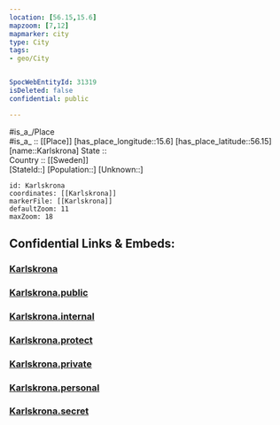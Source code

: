 ```yaml
---
location: [56.15,15.6] 
mapzoom: [7,12] 
mapmarker: city 
type: City
tags:
- geo/City


SpocWebEntityId: 31319
isDeleted: false
confidential: public

---
```

#is_a_/Place  
#is_a_ :: [[Place]] 
[has_place_longitude::15.6] 
[has_place_latitude::56.15] 
[name::Karlskrona] 
State ::  
Country :: [[Sweden]]  
[StateId::] 
[Population::] 
[Unknown::] 


```leaflet
id: Karlskrona
coordinates: [[Karlskrona]] 
markerFile: [[Karlskrona]] 
defaultZoom: 11 
maxZoom: 18
```


## Confidential Links & Embeds: 

### [Karlskrona](/_Standards/Earth/Continent/Europe/Europe~North/Sweden/City/Karlskrona.md) 

### [Karlskrona.public](/_public/Earth/Continent/Europe/Europe~North/Sweden/City/Karlskrona.public.md) 

### [Karlskrona.internal](/_internal/Earth/Continent/Europe/Europe~North/Sweden/City/Karlskrona.internal.md) 

### [Karlskrona.protect](/_protect/Earth/Continent/Europe/Europe~North/Sweden/City/Karlskrona.protect.md) 

### [Karlskrona.private](/_private/Earth/Continent/Europe/Europe~North/Sweden/City/Karlskrona.private.md) 

### [Karlskrona.personal](/_personal/Earth/Continent/Europe/Europe~North/Sweden/City/Karlskrona.personal.md) 

### [Karlskrona.secret](/_secret/Earth/Continent/Europe/Europe~North/Sweden/City/Karlskrona.secret.md)

